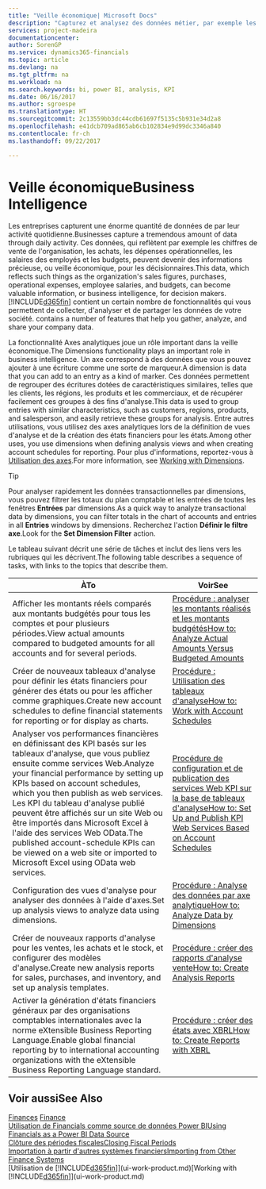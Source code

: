 ```yaml
---
title: "Veille économique| Microsoft Docs"
description: "Capturez et analysez des données métier, par exemple les chiffres de vente de l'organisation, les achats, les dépenses opérationnelles, les salaires des employés et les budgets, peuvent être des informations précieuses, pour la veille économique ou pour les décisionnaires."
services: project-madeira
documentationcenter: 
author: SorenGP
ms.service: dynamics365-financials
ms.topic: article
ms.devlang: na
ms.tgt_pltfrm: na
ms.workload: na
ms.search.keywords: bi, power BI, analysis, KPI
ms.date: 06/16/2017
ms.author: sgroespe
ms.translationtype: HT
ms.sourcegitcommit: 2c13559bb3dc44cdb61697f5135c5b931e34d2a8
ms.openlocfilehash: e41dcb709ad865ab6cb102834e9d99dc3346a840
ms.contentlocale: fr-ch
ms.lasthandoff: 09/22/2017

---
```

# <a name="business-intelligence"></a><span data-ttu-id="3d55d-103">Veille économique</span><span class="sxs-lookup"><span data-stu-id="3d55d-103">Business Intelligence</span></span>
<span data-ttu-id="3d55d-104">Les entreprises capturent une énorme quantité de données de par leur activité quotidienne.</span><span class="sxs-lookup"><span data-stu-id="3d55d-104">Businesses capture a tremendous amount of data through daily activity.</span></span> <span data-ttu-id="3d55d-105">Ces données, qui reflètent par exemple les chiffres de vente de l'organisation, les achats, les dépenses opérationnelles, les salaires des employés et les budgets, peuvent devenir des informations précieuse, ou veille économique, pour les décisionnaires.</span><span class="sxs-lookup"><span data-stu-id="3d55d-105">This data, which reflects such things as the organization's sales figures, purchases, operational expenses, employee salaries, and budgets, can become valuable information, or business intelligence, for decision makers.</span></span> [!INCLUDE[d365fin](includes/d365fin_md.md)]<span data-ttu-id="3d55d-106"> contient un certain nombre de fonctionnalités qui vous permettent de collecter, d'analyser et de partager les données de votre société.</span><span class="sxs-lookup"><span data-stu-id="3d55d-106"> contains a number of features that help you gather, analyze, and share your company data.</span></span>

<span data-ttu-id="3d55d-107">La fonctionnalité Axes analytiques joue un rôle important dans la veille économique.</span><span class="sxs-lookup"><span data-stu-id="3d55d-107">The Dimensions functionality plays an important role in business intelligence.</span></span> <span data-ttu-id="3d55d-108">Un axe correspond à des données que vous pouvez ajouter à une écriture comme une sorte de marqueur.</span><span class="sxs-lookup"><span data-stu-id="3d55d-108">A dimension is data that you can add to an entry as a kind of marker.</span></span> <span data-ttu-id="3d55d-109">Ces données permettent de regrouper des écritures dotées de caractéristiques similaires, telles que les clients, les régions, les produits et les commerciaux, et de récupérer facilement ces groupes à des fins d'analyse.</span><span class="sxs-lookup"><span data-stu-id="3d55d-109">This data is used to group entries with similar characteristics, such as customers, regions, products, and salesperson, and easily retrieve these groups for analysis.</span></span> <span data-ttu-id="3d55d-110">Entre autres utilisations, vous utilisez des axes analytiques lors de la définition de vues d'analyse et de la création des états financiers pour les états.</span><span class="sxs-lookup"><span data-stu-id="3d55d-110">Among other uses, you use dimensions  when defining analysis views and when creating account schedules for reporting.</span></span> <span data-ttu-id="3d55d-111">Pour plus d'informations, reportez-vous à [Utilisation des axes](finance-dimensions.md).</span><span class="sxs-lookup"><span data-stu-id="3d55d-111">For more information, see [Working with Dimensions](finance-dimensions.md).</span></span>

> [!TIP]
> <span data-ttu-id="3d55d-112">Pour analyser rapidement les données transactionnelles par dimensions, vous pouvez filtrer les totaux du plan comptable et les entrées de toutes les fenêtres **Entrées** par dimensions.</span><span class="sxs-lookup"><span data-stu-id="3d55d-112">As a quick way to analyze transactional data by dimensions, you can filter totals in the chart of accounts and entries in all **Entries** windows by dimensions.</span></span> <span data-ttu-id="3d55d-113">Recherchez l'action **Définir le filtre axe**.</span><span class="sxs-lookup"><span data-stu-id="3d55d-113">Look for the **Set Dimension Filter** action.</span></span>  

<span data-ttu-id="3d55d-114">Le tableau suivant décrit une série de tâches et inclut des liens vers les rubriques qui les décrivent.</span><span class="sxs-lookup"><span data-stu-id="3d55d-114">The following table describes a sequence of tasks, with links to the topics that describe them.</span></span>  

| <span data-ttu-id="3d55d-115">À</span><span class="sxs-lookup"><span data-stu-id="3d55d-115">To</span></span> | <span data-ttu-id="3d55d-116">Voir</span><span class="sxs-lookup"><span data-stu-id="3d55d-116">See</span></span> |
| --- | --- |
|<span data-ttu-id="3d55d-117">Afficher les montants réels comparés aux montants budgétés pour tous les comptes et pour plusieurs périodes.</span><span class="sxs-lookup"><span data-stu-id="3d55d-117">View actual amounts compared to budgeted amounts for all accounts and for several periods.</span></span>|[<span data-ttu-id="3d55d-118">Procédure : analyser les montants réalisés et les montants budgétés</span><span class="sxs-lookup"><span data-stu-id="3d55d-118">How to: Analyze Actual Amounts Versus Budgeted Amounts</span></span>](bi-how-analyze-actual-versus-budget.md)|
|<span data-ttu-id="3d55d-119">Créer de nouveaux tableaux d'analyse pour définir les états financiers pour générer des états ou pour les afficher comme graphiques.</span><span class="sxs-lookup"><span data-stu-id="3d55d-119">Create new account schedules to define financial statements for reporting or for display as charts.</span></span>|[<span data-ttu-id="3d55d-120">Procédure : Utilisation des tableaux d'analyse</span><span class="sxs-lookup"><span data-stu-id="3d55d-120">How to: Work with Account Schedules</span></span>](bi-how-work-account-schedule.md)|
|<span data-ttu-id="3d55d-121">Analyser vos performances financières en définissant des KPI basés sur les tableaux d'analyse, que vous publiez ensuite comme services Web.</span><span class="sxs-lookup"><span data-stu-id="3d55d-121">Analyze your financial performance by setting up KPIs based on account schedules, which you then publish as web services.</span></span> <span data-ttu-id="3d55d-122">Les KPI du tableau d'analyse publié peuvent être affichés sur un site Web ou être importés dans Microsoft Excel à l'aide des services Web OData.</span><span class="sxs-lookup"><span data-stu-id="3d55d-122">The published account-schedule KPIs can be viewed on a web site or imported to Microsoft Excel using OData web services.</span></span>|[<span data-ttu-id="3d55d-123">Procédure de configuration et de publication des services Web KPI sur la base de tableaux d'analyse</span><span class="sxs-lookup"><span data-stu-id="3d55d-123">How to: Set Up and Publish KPI Web Services Based on Account Schedules</span></span>](bi-how-to-set-up-and-publish-kpi-web-services-based-on-account-schedules.md)|
|<span data-ttu-id="3d55d-124">Configuration des vues d'analyse pour analyser des données à l'aide d'axes.</span><span class="sxs-lookup"><span data-stu-id="3d55d-124">Set up analysis views to analyze data using dimensions.</span></span>|[<span data-ttu-id="3d55d-125">Procédure : Analyse des données par axe analytique</span><span class="sxs-lookup"><span data-stu-id="3d55d-125">How to: Analyze Data by Dimensions</span></span>](bi-how-analyze-data-dimension.md)|
|<span data-ttu-id="3d55d-126">Créer de nouveaux rapports d'analyse pour les ventes, les achats et le stock, et configurer des modèles d'analyse.</span><span class="sxs-lookup"><span data-stu-id="3d55d-126">Create new analysis reports for sales, purchases, and inventory, and set up analysis templates.</span></span>|[<span data-ttu-id="3d55d-127">Procédure : créer des rapports d'analyse vente</span><span class="sxs-lookup"><span data-stu-id="3d55d-127">How to: Create Analysis Reports</span></span>](bi-how-create-analysis-views-reports.md)|
|<span data-ttu-id="3d55d-128">Activer la génération d'états financiers généraux par des organisations comptables internationales avec la norme eXtensible Business Reporting Language.</span><span class="sxs-lookup"><span data-stu-id="3d55d-128">Enable global financial reporting by to international accounting organizations with the eXtensible Business Reporting Language standard.</span></span>|[<span data-ttu-id="3d55d-129">Procédure : créer des états avec XBRL</span><span class="sxs-lookup"><span data-stu-id="3d55d-129">How to: Create Reports with XBRL</span></span>](bi-create-reports-with-xbrl.md)|

## <a name="see-also"></a><span data-ttu-id="3d55d-130">Voir aussi</span><span class="sxs-lookup"><span data-stu-id="3d55d-130">See Also</span></span>
<span data-ttu-id="3d55d-131">[Finances](finance.md)  </span><span class="sxs-lookup"><span data-stu-id="3d55d-131">[Finance](finance.md)  </span></span>  
[<span data-ttu-id="3d55d-132">Utilisation de Financials comme source de données Power BI</span><span class="sxs-lookup"><span data-stu-id="3d55d-132">Using Financials as a Power BI Data Source</span></span>](across-how-use-financials-data-source-powerbi.md)  
[<span data-ttu-id="3d55d-133">Clôture des périodes fiscales</span><span class="sxs-lookup"><span data-stu-id="3d55d-133">Closing Fiscal Periods</span></span>](year-close-years-periods.md)  
[<span data-ttu-id="3d55d-134">Importation à partir d'autres systèmes financiers</span><span class="sxs-lookup"><span data-stu-id="3d55d-134">Importing from Other Finance Systems</span></span>](upload-data.md)  
<span data-ttu-id="3d55d-135">[Utilisation de [!INCLUDE[d365fin](includes/d365fin_md.md)]](ui-work-product.md)</span><span class="sxs-lookup"><span data-stu-id="3d55d-135">[Working with [!INCLUDE[d365fin](includes/d365fin_md.md)]](ui-work-product.md)</span></span>

